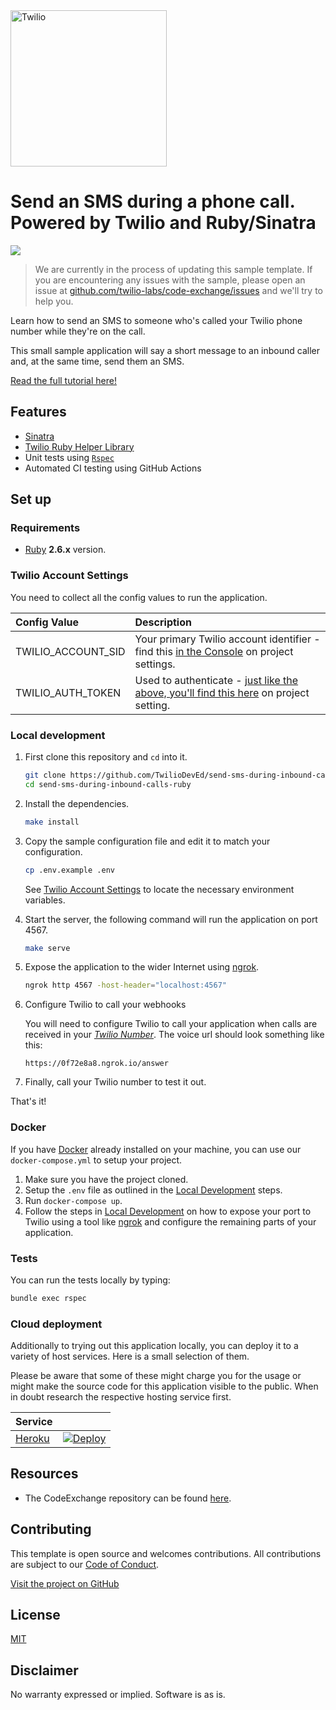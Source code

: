 <a href="https://www.twilio.com">
  <img src="https://static0.twilio.com/marketing/bundles/marketing/img/logos/wordmark-red.svg" alt="Twilio" width="250" />
</a>

# Send an SMS during a phone call. Powered by Twilio and Ruby/Sinatra

![](https://github.com/TwilioDevEd/send-sms-during-inbound-calls-ruby/workflows/Ruby/badge.svg)

> We are currently in the process of updating this sample template. If you are encountering any issues with the sample, please open an issue at [github.com/twilio-labs/code-exchange/issues](https://github.com/twilio-labs/code-exchange/issues) and we'll try to help you.

Learn how to send an SMS to someone who's called your Twilio phone number while they're on the call.

This small sample application will say a short message to an inbound caller and, at the same time, send them an SMS.

[Read the full tutorial here!](https://www.twilio.com/docs/sms/tutorials/send-sms-during-phone-call-ruby)

## Features

- [Sinatra](http://sinatrarb.com/)
- [Twilio Ruby Helper Library](https://www.twilio.com/docs/libraries/ruby)
- Unit tests using [`Rspec`](https://rspec.info/)
- Automated CI testing using GitHub Actions

## Set up

### Requirements

- [Ruby](https://www.ruby-lang.org/en/) **2.6.x** version.

### Twilio Account Settings

You need to collect all the config values to run the application.

| Config Value | Description            |
| :----------- | :----------------------|
| TWILIO_ACCOUNT_SID  | Your primary Twilio account identifier - find this [in the Console](https://www.twilio.com/console) on project settings. |
| TWILIO_AUTH_TOKEN | Used to authenticate - [just like the above, you'll find this here](https://www.twilio.com/console) on project setting. |

### Local development

1. First clone this repository and `cd` into it.

   ```bash
   git clone https://github.com/TwilioDevEd/send-sms-during-inbound-calls-ruby.git
   cd send-sms-during-inbound-calls-ruby
   ```

2. Install the dependencies.

   ```bash
   make install
   ```

3. Copy the sample configuration file and edit it to match your configuration.

   ```bash
   cp .env.example .env
   ```

   See [Twilio Account Settings](#twilio-account-settings) to locate the necessary environment variables.

4. Start the server, the following command will run the application on port 4567.

   ```bash
   make serve
   ```

5. Expose the application to the wider Internet using [ngrok](https://ngrok.com/).

   ```bash
   ngrok http 4567 -host-header="localhost:4567"
   ```

6. Configure Twilio to call your webhooks

   You will need to configure Twilio to call your application when calls are
   received in your [*Twilio Number*](https://www.twilio.com/console/phone-numbers/incoming).
   The voice url should look something like this:

   ```
   https://0f72e8a8.ngrok.io/answer
   ```

7. Finally, call your Twilio number to test it out.

That's it!

### Docker

If you have [Docker](https://www.docker.com/) already installed on your machine, you can use our `docker-compose.yml` to setup your project.

1. Make sure you have the project cloned.
2. Setup the `.env` file as outlined in the [Local Development](#local-development) steps.
3. Run `docker-compose up`.
4. Follow the steps in [Local Development](#local-development) on how to expose your port to Twilio using a tool like [ngrok](https://ngrok.com/) and configure the remaining parts of your application.

### Tests

You can run the tests locally by typing:

```bash
bundle exec rspec
```

### Cloud deployment

Additionally to trying out this application locally, you can deploy it to a variety of host services. Here is a small selection of them.

Please be aware that some of these might charge you for the usage or might make the source code for this application visible to the public. When in doubt research the respective hosting service first.

| Service                           |                                                                                                                                                                                                                           |
| :-------------------------------- | :------------------------------------------------------------------------------------------------------------------------------------------------------------------------------------------------------------------------ |
| [Heroku](https://www.heroku.com/) | [![Deploy](https://www.herokucdn.com/deploy/button.svg)](https://heroku.com/deploy)                                                                                                                                       |

## Resources

- The CodeExchange repository can be found [here](https://github.com/twilio-labs/code-exchange/).

## Contributing

This template is open source and welcomes contributions. All contributions are subject to our [Code of Conduct](https://github.com/twilio-labs/.github/blob/master/CODE_OF_CONDUCT.md).

[Visit the project on GitHub](https://github.com/twilio-labs/sample-template-nodejs)

## License

[MIT](http://www.opensource.org/licenses/mit-license.html)

## Disclaimer

No warranty expressed or implied. Software is as is.

[twilio]: https://www.twilio.com
